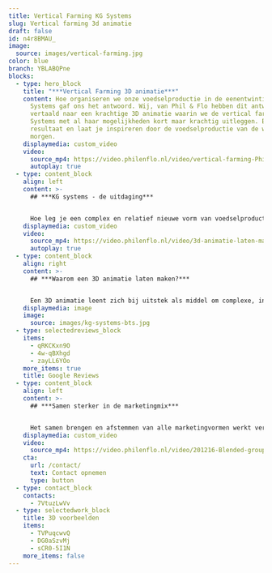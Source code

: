 ```yaml
---
title: Vertical Farming KG Systems
slug: Vertical farming 3d animatie
draft: false
id: n4r8BMAU_
image:
  source: images/vertical-farming.jpg
color: blue
branch: YBLABQPne
blocks:
  - type: hero_block
    title: "***Vertical Farming 3D animatie***"
    content: Hoe organiseren we onze voedselproductie in de eenentwintigste eeuw? KG
      Systems gaf ons het antwoord. Wij, van Phil & Flo hebben dit antwoord
      vertaald naar een krachtige 3D animatie waarin we de vertical farm van KG
      Systems met al haar mogelijkheden kort maar krachtig uitleggen. Bekijk het
      resultaat en laat je inspireren door de voedselproductie van de wereld van
      morgen.
    displaymedia: custom_video
    video:
      source_mp4: https://video.philenflo.nl/video/vertical-farming-Phil-en-Flo-website-source.mp4
      autoplay: true
  - type: content_block
    align: left
    content: >-
      ## ***KG systems - de uitdaging***


      Hoe leg je een complex en relatief nieuwe vorm van voedselproductie uit aan een wereldwijde doelgroep? KG Systems heeft afnemers over de hele wereld die interesse hebben in hun producten. Onze video moest dus begrijpbaar en herkenbaar zijn voor zowel Europeanen, Aziaten en Amerikanen. Het werd al snel duidelijk dat 3D de juiste keuze was.
    displaymedia: custom_video
    video:
      source_mp4: https://video.philenflo.nl/video/3d-animatie-laten-maken-phil-en-flo1.mp4
      autoplay: true
  - type: content_block
    align: right
    content: >-
      ## ***Waarom een 3D animatie laten maken?***


      Een 3D animatie leent zich bij uitstek als middel om complexe, innovatieve technieken uit te leggen. Maar een systeem uitleggen kan natuurlijk ook prima middels een film. Waarom dan toch 3D? Met een 3D animatie kunnen we niet alleen tot in detail een product of systeem laten zien, maar ook haar context. We bouwen een complete digitale filmset op vanuit het niets. Dus zodra we het product, in dit geval de vertical farm, gebouwd hebben, dan kunnen we nog alle kanten op. Vertical farming in China? Geen probleem! Volgende scène in Amsterdam? Is goed! De wereld van 3D animaties is visueel onbeperkt en enkel gelimiteerd door je eigen creatieve inzichten.
    displaymedia: image
    image:
      source: images/kg-systems-bts.jpg
  - type: selectedreviews_block
    items:
      - qRKCKxn9O
      - 4w-qBXhgd
      - zayLL6YOo
    more_items: true
    title: Google Reviews
  - type: content_block
    align: left
    content: >-
      ## ***Samen sterker in de marketingmix***


      Het samen brengen en afstemmen van alle marketingvormen werkt versterkend en is daarom iets waar we altijd op inzetten! De 3D animatie is ingezet als onderdeel van een grotere rebranding. Om de inzet en herkenbaarheid van de KG Systems vertical farm nog verder te verbeteren, maakten we naast de animatie ook een strakke teaser om te delen op social media. Tot slot maakten we een prachtige still waarin de vertical farm en haar belangrijkste onderdelen worden uitgelicht. Ideaal voor op de nieuwe KG Systems website.
    displaymedia: custom_video
    video:
      source_mp4: https://video.philenflo.nl/video/201216-Blended-group-Teaser.mp4
    cta:
      url: /contact/
      text: Contact opnemen
      type: button
  - type: contact_block
    contacts:
      - 7VtuzLwVv
  - type: selectedwork_block
    title: 3D voorbeelden
    items:
      - TVPuqcwvQ
      - DG0aSzvMj
      - sCR0-5I1N
    more_items: false
---
```

